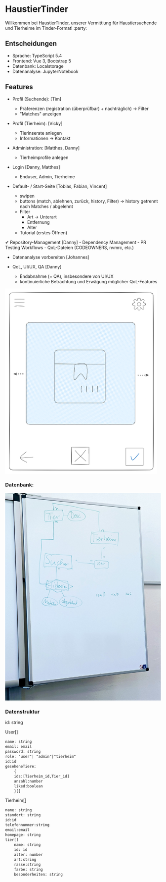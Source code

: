 # HaustierTinder

Willkommen bei HaustierTinder, unserer Vermittlung für Haustiersuchende und Tierheime im Tinder-Format! :party:

## Entscheidungen
* Sprache: TypeScript 5.4
* Frontend: Vue 3, Bootstrap 5
* Datenbank: Localstorage
* Datenanalyse: JupyterNotebook

## Features
* Profil (Suchende): [Tim]
    - Präferenzen (registration (überprüfbar) + nachträglich) 
        -> Filter
    - "Matches" anzeigen
* Profil (Tierheim): [Vicky]
    - Tierinserate anlegen
    - Informationen -> Kontakt

* Administration: [Matthes, Danny]
    - Tierheimprofile anlegen

* Login [Danny, Matthes]
    - Enduser, Admin, Tierheime

* Default- / Start-Seite [Tobias, Fabian, Vincent]
    - swipen
    - buttons (match, ablehnen, zurück, history, Filter)
      -> history getrennt nach Matches / abgelehnt 
    - Filter
        * Art -> Unterart
        * Entfernung
        * Alter
    - Tutorial (erstes Öffnen)

✔ Repository-Management [Danny]
    - Dependency Management
    - PR Testing Workflows
    - QoL-Dateien (CODEOWNERS, nvmrc, etc.)

* Datenanalyse vorbereiten [Johannes]

* QoL, UI/UX, QA [Danny]
    - Endabnahme (= QA), insbesondere von UI/UX
    - kontinuierliche Betrachtung und Erwägung möglicher QoL-Features

![](assets/mockup.png)

### Datenbank:
![](assets/datenbank.jpg)

### Datenstruktur

id: string

User[]

    name: string
    email: email
    password: string
    role: "user"| "admin"|"tierheim"
    id:id
    geseheneTiere:
        {
        ids:[Tierheim_id,Tier_id]
        anzahl:number
        liked:boolean
        }[]

Tierheim[]

    name: string
    standort: string
    id:id
    telefonnummer:string
    email:email
    homepage: string
    tier[]
        name: string
        id: id
        alter: number
        art:string
        rasse:string
        farbe: string
        besonderheiten: string
